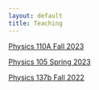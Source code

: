 ```yaml
---
layout: default
title: Teaching
---
```


[Physics 110A Fall 2023](https://jacoberl.github.io/teaching/110a-F23.html)

[Physics 105 Spring 2023](https://jacoberl.github.io/teaching/105-Sp23.html)

[Physics 137b Fall 2022](https://jacoberl.github.io/teaching/137b-F22.html)
